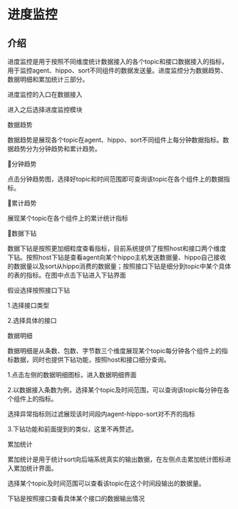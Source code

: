 #                                              进度监控

## 介绍

进度监控是用于按照不同维度统计数据接入的各个topic和接口数据接入的指标，用于监控agent、hippo、sort不同组件的数据发送量。进度监控分为数据趋势、数据明细和累加统计三部分。

进度监控的入口在数据接入

进入之后选择进度监控模块

数据趋势

数据趋势是展现各个topic在agent、hippo、sort不同组件上每分钟数据指标。数据趋势分为分钟趋势和累计趋势。

分钟趋势

点击分钟趋势图，选择好topic和时间范围即可查询该topic在各个组件上的数据指标。

累计趋势

展现某个topic在各个组件上的累计统计指标

数据下钻

数据下钻是按照更加细粒度查看指标，目前系统提供了按照host和接口两个维度下钻。按照host下钻是查看agent向某个hippo主机发送数据量、hippo自己接收的数据量以及sort从hippo消费的数据量；按照接口下钻是细分到topic中某个具体的表的指标。在图中点击下钻进入下钻界面

假设选择按照接口下钻

1.选择接口类型

2.选择具体的接口

数据明细

数据明细是从条数、包数、字节数三个维度展现某个topic每分钟各个组件上的指标数据，同时也提供下钻功能，按照host和接口细分查询。

1.点击左侧的数据明细图标，进入数据明细界面

2.以数据接入条数为例，选择某个topic及时间范围，可以查询该topic每分钟在各个组件上的指标。

选择异常指标则过滤展现该时间段内agent-hippo-sort对不齐的指标

3.下钻功能和前面提到的类似，这里不再赘述。

累加统计

累加统计是用于统计sort向后端系统真实的输出数据，在左侧点击累加统计图标进入累加统计界面。

选择某个topic及时间范围可以查看该topic在这个时间段输出的数据量。

下钻是按照接口查看具体某个接口的数据输出情况


